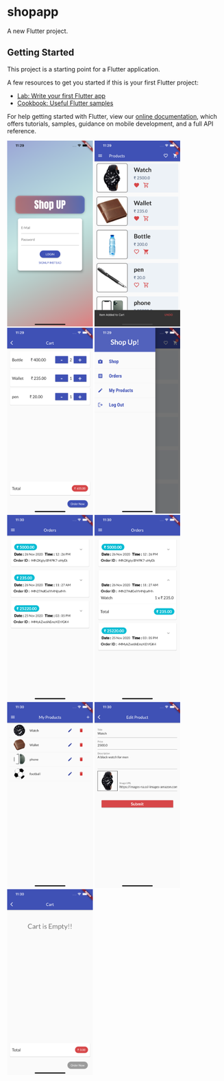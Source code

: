 # shopapp

A new Flutter project.

## Getting Started

This project is a starting point for a Flutter application.

A few resources to get you started if this is your first Flutter project:

- [Lab: Write your first Flutter app](https://flutter.dev/docs/get-started/codelab)
- [Cookbook: Useful Flutter samples](https://flutter.dev/docs/cookbook)

For help getting started with Flutter, view our
[online documentation](https://flutter.dev/docs), which offers tutorials,
samples, guidance on mobile development, and a full API reference.

<img src="shopApp1.png" width="200">
<img src="shopApp2.png" width="200">
<img src="shopApp3.png" width="200">
<img src="shopApp4.png" width="200">
<img src="shopApp5.png" width="200">
<img src="shopApp6.png" width="200">
<img src="shopApp7.png" width="200">
<img src="shopApp8.png" width="200">
<img src="shopApp9.png" width="200">

